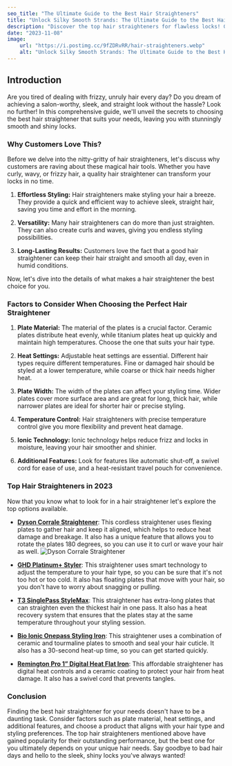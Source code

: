 ```yaml
---
seo_title: "The Ultimate Guide to the Best Hair Straighteners"
title: "Unlock Silky Smooth Strands: The Ultimate Guide to the Best Hair Straighteners"
description: "Discover the top hair straighteners for flawless locks! Get the sleek and shiny hair you desire with our expert recommendations."
date: "2023-11-08"
image:
    url: "https://i.postimg.cc/9fZDRvRR/hair-straighteners.webp"
    alt: "Unlock Silky Smooth Strands: The Ultimate Guide to the Best Hair Straighteners"
---
```


## Introduction

Are you tired of dealing with frizzy, unruly hair every day? Do you dream of achieving a salon-worthy, sleek, and straight look without the hassle? Look no further! In this comprehensive guide, we'll unveil the secrets to choosing the best hair straightener that suits your needs, leaving you with stunningly smooth and shiny locks.

### Why Customers Love This? ##

Before we delve into the nitty-gritty of hair straighteners, let's discuss why customers are raving about these magical hair tools. Whether you have curly, wavy, or frizzy hair, a quality hair straightener can transform your locks in no time.

1. **Effortless Styling:** Hair straighteners make styling your hair a breeze. They provide a quick and efficient way to achieve sleek, straight hair, saving you time and effort in the morning.

2. **Versatility:** Many hair straighteners can do more than just straighten. They can also create curls and waves, giving you endless styling possibilities.

3. **Long-Lasting Results:** Customers love the fact that a good hair straightener can keep their hair straight and smooth all day, even in humid conditions.

Now, let's dive into the details of what makes a hair straightener the best choice for you.

### Factors to Consider When Choosing the Perfect Hair Straightener ###

1. **Plate Material:** The material of the plates is a crucial factor. Ceramic plates distribute heat evenly, while titanium plates heat up quickly and maintain high temperatures. Choose the one that suits your hair type.

2. **Heat Settings:** Adjustable heat settings are essential. Different hair types require different temperatures. Fine or damaged hair should be styled at a lower temperature, while coarse or thick hair needs higher heat.

3. **Plate Width:** The width of the plates can affect your styling time. Wider plates cover more surface area and are great for long, thick hair, while narrower plates are ideal for shorter hair or precise styling.

4. **Temperature Control:** Hair straighteners with precise temperature control give you more flexibility and prevent heat damage.

5. **Ionic Technology:** Ionic technology helps reduce frizz and locks in moisture, leaving your hair smoother and shinier.

6. **Additional Features:** Look for features like automatic shut-off, a swivel cord for ease of use, and a heat-resistant travel pouch for convenience.

### Top Hair Straighteners in 2023 ###

Now that you know what to look for in a hair straightener let's explore the top options available.

- [**Dyson Corrale Straightener**](https://www.amazon.com/Dyson-Corrale-Hair-Straightener/dp/B086V1LN7M): This cordless straightener uses flexing plates to gather hair and keep it aligned, which helps to reduce heat damage and breakage. It also has a unique feature that allows you to rotate the plates 180 degrees, so you can use it to curl or wave your hair as well.
![Dyson Corrale Straightener](https://m.media-amazon.com/images/I/6170hdsn+1L._SX522_.jpg)

- [**GHD Platinum+ Styler**](https://www.ghdhair.com/au/hair-straighteners/ghd-platinum-plus-black-styler-hair-straightener-p-453): This straightener uses smart technology to adjust the temperature to your hair type, so you can be sure that it's not too hot or too cold. It also has floating plates that move with your hair, so you don't have to worry about snagging or pulling.

- [**T3 SinglePass StyleMax**](https://www.t3micro.com/product/singlepass-stylemax-1-inch-flat-iron): This straightener has extra-long plates that can straighten even the thickest hair in one pass. It also has a heat recovery system that ensures that the plates stay at the same temperature throughout your styling session.

- [**Bio Ionic Onepass Styling Iron**](https://www.walmart.com/ip/Bio-Ionic-OnePass-Styling-1-5-Ceramic-Flat-Iron-Hair-Straightener-Black/133917273): This straightener uses a combination of ceramic and tourmaline plates to smooth and seal your hair cuticle. It also has a 30-second heat-up time, so you can get started quickly.

- [**Remington Pro 1” Digital Heat Flat Iron**](https://www.amazon.com/REMINGTON-Straightener-Controls-Settings-S9500/dp/B003V249L0): This affordable straightener has digital heat controls and a ceramic coating to protect your hair from heat damage. It also has a swivel cord that prevents tangles.

### Conclusion

Finding the best hair straightener for your needs doesn't have to be a daunting task. Consider factors such as plate material, heat settings, and additional features, and choose a product that aligns with your hair type and styling preferences. The top hair straighteners mentioned above have gained popularity for their outstanding performance, but the best one for you ultimately depends on your unique hair needs. Say goodbye to bad hair days and hello to the sleek, shiny locks you've always wanted!